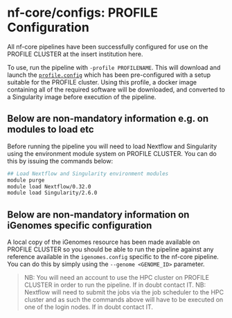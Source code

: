 # nf-core/configs: PROFILE Configuration

All nf-core pipelines have been successfully configured for use on the PROFILE CLUSTER at the insert institution here.

To use, run the pipeline with `-profile PROFILENAME`. This will download and launch the [`profile.config`](../conf/profile.config) which has been pre-configured with a setup suitable for the PROFILE cluster. Using this profile, a docker image containing all of the required software will be downloaded, and converted to a Singularity image before execution of the pipeline.

## Below are non-mandatory information e.g. on modules to load etc

Before running the pipeline you will need to load Nextflow and Singularity using the environment module system on PROFILE CLUSTER. You can do this by issuing the commands below:

```bash
## Load Nextflow and Singularity environment modules
module purge
module load Nextflow/0.32.0
module load Singularity/2.6.0
```

## Below are non-mandatory information on iGenomes specific configuration

A local copy of the iGenomes resource has been made available on PROFILE CLUSTER so you should be able to run the pipeline against any reference available in the `igenomes.config` specific to the nf-core pipeline.
You can do this by simply using the `--genome <GENOME_ID>` parameter.

> NB: You will need an account to use the HPC cluster on PROFILE CLUSTER in order to run the pipeline. If in doubt contact IT.
> NB: Nextflow will need to submit the jobs via the job scheduler to the HPC cluster and as such the commands above will have to be executed on one of the login nodes. If in doubt contact IT.
